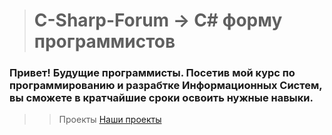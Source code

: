 ># C-Sharp-Forum -> C# форму программистов
### Привет! Будущие программисты. Посетив мой курс по программированию и разрабтке Информационных Систем, вы сможете в кратчайшие сроки освоить нужные навыки.
>>Проекты
[Наши проекты](https://github.com/vckit/C-Sharp-Forum/tree/master/WPF/C-Sharp-Forum1)
